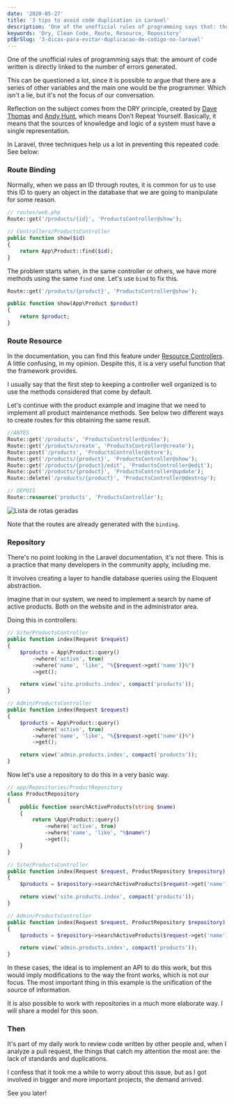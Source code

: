 ```yaml
---
date: '2020-05-27'
title: '3 tips to avoid code duplication in Laravel'
description: 'One of the unofficial rules of programming says that: the amount of code written is directly linked to the number of errors generated.'
keywords: 'Dry, Clean Code, Route, Resource, Repository'
ptBrSlug: '3-dicas-para-evitar-duplicacao-de-codigo-no-laravel'
---
```


One of the unofficial rules of programming says that: the amount of code written is directly linked to the number of
errors generated.

This can be questioned a lot, since it is possible to argue that there are a series of other variables and the main one
would be the programmer. Which isn't a lie, but it's not the focus of our conversation.

Reflection on the subject comes from the DRY principle, created
by [Dave Thomas](https://en.wikipedia.org/wiki/Dave_Thomas_(programmer))
and [Andy Hunt](https://en.wikipedia.org/wiki/Andy_Hunt_(author)), which means Don’t Repeat Yourself. Basically, it
means that the sources of knowledge and logic of a system must have a single representation.

In Laravel, three techniques help us a lot in preventing this repeated code. See below:

### Route Binding

Normally, when we pass an ID through routes, it is common for us to use this ID to query an object in the database that
we are going to manipulate for some reason.

```php
// routes/web.php
Route::get('/products/{id}', 'ProductsController@show');

// Controllers/ProductsController
public function show($id)
{
    return App\Product::find($id);
}
```

The problem starts when, in the same controller or others, we have more methods using the same `find` one. Let's
use `bind` to fix this.

```php
Route::get('/products/{product}', 'ProductsController@show');

public function show(App\Product $product)
{
    return $product;
}
```

### Route Resource

In the documentation, you can find this feature
under [Resource Controllers](https://laravel.com/docs/controllers#resource-controllers). A little confusing, in my
opinion. Despite this, it is a very useful function that the framework provides.

I usually say that the first step to keeping a controller well organized is to use the methods considered that come by
default.

Let's continue with the product example and imagine that we need to implement all product maintenance methods. See below
two different ways to create routes for this obtaining the same result.

```php
//ANTES
Route::get('/products', 'ProductsController@index');
Route::get('/products/create', 'ProductsController@create');
Route::post('/products', 'ProductsController@store');
Route::get('/products/{product}', 'ProductsController@show');
Route::get('/products/{product}/edit', 'ProductsController@edit');
Route::put('/products/{product}', 'ProductsController@update');
Route::delete('/products/{product}', 'ProductsController@destroy');

// DEPOIS
Route::resource('products', 'ProductsController');
```

![Lista de rotas geradas](/images/posts/dont-repeat-yourself/route-list.png)

Note that the routes are already generated with the `binding`.

### Repository

There's no point looking in the Laravel documentation, it's not there. This is a practice that many developers in the
community apply, including me.

It involves creating a layer to handle database queries using the Eloquent abstraction.

Imagine that in our system, we need to implement a search by name of active products. Both on the website and in the
administrator area.

Doing this in controllers:

```php
// Site/ProductsController
public function index(Request $request)
{
    $products = App\Product::query()
        ->where('active', true)
        ->where('name', 'like', "%{$request->get('name')}%")
        ->get();

    return view('site.products.index', compact('products'));
}

// Admin/ProductsController
public function index(Request $request)
{
    $products = App\Product::query()
        ->where('active', true)
        ->where('name', 'like', "%{$request->get('name')}%")
        ->get();

    return view('admin.products.index', compact('products'));
}
```

Now let's use a repository to do this in a very basic way.

```php
// app/Repositories/ProductRepository
class ProductRepository
{
    public function searchActiveProducts(string $name)
    {
        return \App\Product::query()
            ->where('active', true)
            ->where('name', 'like', "%$name%")
            ->get();
    }
}

// Site/ProductsController
public function index(Request $request, ProductRepository $repository)
{
    $products = $repository->searchActiveProducts($request->get('name'));

    return view('site.products.index', compact('products'));
}

// Admin/ProductsController
public function index(Request $request, ProductRepository $repository)
{
    $products = $repository->searchActiveProducts($request->get('name'));

    return view('admin.products.index', compact('products'));
}
```

In these cases, the ideal is to implement an API to do this work, but this would imply modifications to the way the
front works, which is not our focus. The most important thing in this example is the unification of the source of
information.

It is also possible to work with repositories in a much more elaborate way. I will share a model for this soon.

### Then

It's part of my daily work to review code written by other people and, when I analyze a pull request, the things that
catch my attention the most are: the lack of standards and duplications.

I confess that it took me a while to worry about this issue, but as I got involved in bigger and more important
projects, the demand arrived.

See you later!
